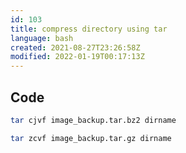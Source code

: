 ```yaml
---
id: 103
title: compress directory using tar
language: bash
created: 2021-08-27T23:26:58Z
modified: 2022-01-19T00:17:13Z
---
```


## Code

```bash
tar cjvf image_backup.tar.bz2 dirname

tar zcvf image_backup.tar.gz dirname
```

<!-- end -->

